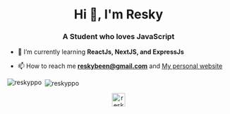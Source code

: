 <h1 align="center">Hi 👋, I'm Resky</h1>
<h3 align="center">A Student who loves JavaScript</h3>

- 🌱 I’m currently learning **ReactJs, NextJS, and ExpressJs**

- 📫 How to reach me **reskybeen@gmail.com** and <a href="https://reskyppo.vercel.app/">My personal website</a>

<p><img align="left" src="https://github-readme-stats.vercel.app/api/top-langs/?username=reskyppo&layout=compact&hide=html" alt="reskyppo" /></p>

<p>&nbsp;<img align="center" src="https://github-readme-stats.vercel.app/api?username=reskyppo&show_icons=true" alt="reskyppo" /></p>

<p align="center">
<a href="https://linkedin.com/in/resky-budi-nugroho-a394681a9" target="blank"><img align="center" src="https://cdn.jsdelivr.net/npm/simple-icons@3.0.1/icons/linkedin.svg" alt="resky-budi-nugroho-a394681a9" height="30" width="30" /></a>
</p>
